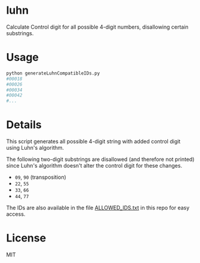 # luhn
Calculate Control digit for all possible 4-digit numbers, disallowing certain substrings.

# Usage

```bash
python generateLuhnCompatibleIDs.py
#00018
#00026
#00034
#00042
#...
```

# Details

This script generates all possible 4-digit string with added control digit using Luhn's algorithm. 

The following two-digit substrings are disallowed (and therefore not printed) since Luhn's algorithm doesn't alter the control digit for these changes. 

* `09`, `90` (transposition)
* `22`, `55`
* `33`, `66`
* `44`, `77`

The IDs are also available in the file [ALLOWED_IDS.txt](https://github.com/dakl/luhn/raw/master/ALLOWED_IDS.txt) in this repo for easy access.

# License

MIT

